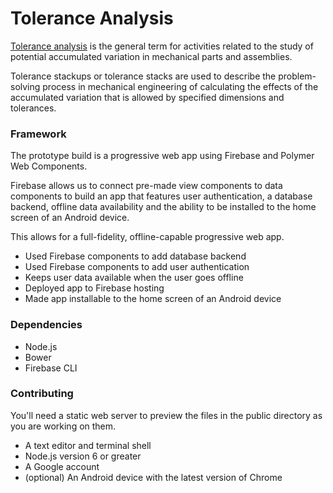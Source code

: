 # Tolerance Analysis
[Tolerance analysis](https://en.wikipedia.org/wiki/Tolerance_analysis) is the general term for activities related to the study of potential accumulated variation in mechanical parts and assemblies.

Tolerance stackups or tolerance stacks are used to describe the problem-solving process in mechanical engineering of calculating the effects of the accumulated variation that is allowed by specified dimensions and tolerances.

### Framework
The prototype build is a progressive web app using Firebase and Polymer Web Components.

 Firebase allows us to connect pre-made view components to data components to build an app that features user authentication, a database backend, offline data availability and the ability to be installed to the home screen of an Android device.

This allows for a full-fidelity, offline-capable progressive web app.

* Used Firebase components to add database backend
* Used Firebase components to add user authentication
* Keeps user data available when the user goes offline
* Deployed app to Firebase hosting
* Made  app installable to the home screen of an Android device

### Dependencies
* Node.js
* Bower
* Firebase CLI

### Contributing
 You'll need a static web server to preview the files in the public directory as you are working on them.

* A text editor and terminal shell
* Node.js version 6 or greater
* A Google account
* (optional) An Android device with the latest version of Chrome
